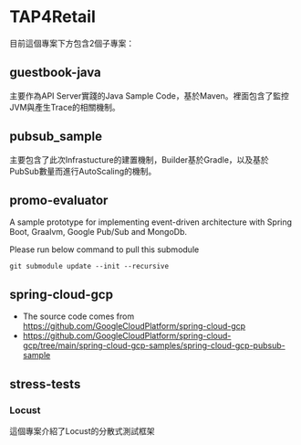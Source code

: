 # TAP4Retail
目前這個專案下方包含2個子專案：

## guestbook-java
主要作為API Server實踐的Java Sample Code，基於Maven。裡面包含了監控JVM與產生Trace的相關機制。

## pubsub_sample
主要包含了此次Infrastucture的建置機制，Builder基於Gradle，以及基於PubSub數量而進行AutoScaling的機制。

## promo-evaluator

A sample prototype for implementing event-driven architecture with Spring Boot, Graalvm, Google Pub/Sub and MongoDb. 

Please run below command to pull this submodule
```
git submodule update --init --recursive
```

## spring-cloud-gcp

- The source code comes from https://github.com/GoogleCloudPlatform/spring-cloud-gcp
- https://github.com/GoogleCloudPlatform/spring-cloud-gcp/tree/main/spring-cloud-gcp-samples/spring-cloud-gcp-pubsub-sample 

## stress-tests
### Locust
這個專案介紹了Locust的分散式測試框架
